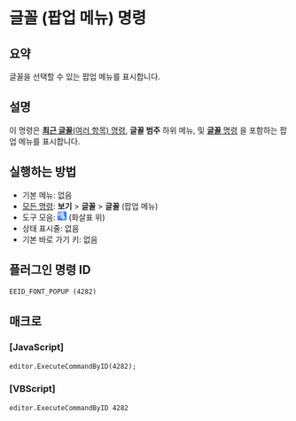 # 글꼴 (팝업 메뉴) 명령

## 요약

글꼴을 선택할 수 있는 팝업 메뉴를 표시합니다.

## 설명

이 명령은 [**최근 글꼴**(여러 항목) 명령](mru_font1), **글꼴 범주** 하위 메뉴,
및 [**글꼴** 명령](font) 을 포함하는 팝업 메뉴를 표시합니다.

## 실행하는 방법

- 기본 메뉴: 없음
- [모든 명령](../tools/all_commands): **보기** >
**글꼴** >
**글꼴** (팝업 메뉴)
- 도구 모음: ![](../../images/fontpopup.png) (화살표 위)
- 상태 표시줄: 없음
- 기본 바로 가기 키: 없음

## 플러그인 명령 ID

```
EEID_FONT_POPUP (4282)
```

## 매크로

### \[JavaScript\]

```
editor.ExecuteCommandByID(4282);
```

### \[VBScript\]

```
editor.ExecuteCommandByID 4282
```
